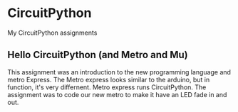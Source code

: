 # CircuitPython
My CircuitPython assignments
## Hello CircuitPython (and Metro and Mu)
This assignment was an introduction to the new programming language and metro Express. The Metro express looks similar to the arduino, but in function, it's very differnent. Metro express runs CircuitPython. The assignment was to code our new metro to make it have an LED fade in and out.
